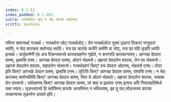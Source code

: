 ```yaml
---
index: 8.1.51
index_padded: 8.1.051
sutra: गत्यर्थलोटा लृण् न चेत् कारकं सर्वान्यत्
vritti: kashika

---
```

गमिना समानार्था गत्यर्थाः। गत्यर्थानां लोट् गत्यर्थलोट्। तेन गत्यर्थलोटा युक्तं लृडन्तं तिङन्तं नानुदात्तं भवति, न चेत् कारकम् सर्वान्यद् भवति। यत्र एव कारके कर्तरि कर्मणि वा लोट्, तत्र एव यदि लृडपि भवति इत्यर्थः। कर्तृकर्मणी एव अत्र तिङन्तवाच्ये कारकग्रहणेन गृह्येते, न करणादि कारकान्तरम्। आगच्छ देवदत्त ग्रामम्, द्रक्ष्यसि एनम्। आगच्छ देवदत्त ग्रामम्, ओदनं भोक्ष्यसे। उह्रन्तां देवदत्तेन शालयः, तेन एव भोक्ष्यन्ते। उह्रन्तां देवदत्तेन शालयः, यज्ञदत्तेन भोक्ष्यन्ते। गत्यर्थग्रहणं किम्? पच देवदत्त ओदनम्, भोक्ष्यसे एनम्। लोटा इति किम्? आगच्छेः देव्दत्त ग्रामम्, द्रक्ष्यसि एनम्। लृटिति किम्? आगच्छ देवदत्त ग्रामम्, पश्यसि एनम्। न चेत् कारकम् सर्वान्यतिति किम्? आगच्छ देवदत्त ग्रामम्, पिता ते ओदनं भोक्ष्यते। उह्रन्तां देवदत्तेन शालयः, सक्तवः तेन पास्यन्ते। सर्वग्रहणम् किम्? आगच्छ देवदत्त ग्रामम्, त्वं चाहं च द्रक्ष्यावः एनम् इत्यत्र अपि निघातप्रतिषेधो यथा स्यात्। लृडन्तवाच्ये हि सर्वस्मिन् कारके अन्यस्मिन् न भवितव्यम्, इह तु यत् लोडन्तस्य कारकं तच्चान्यच्च लृडन्तेन उच्यते इति।